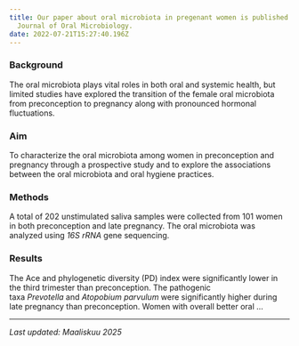 ```yaml
---
title: Our paper about oral microbiota in pregenant women is published in
  Journal of Oral Microbiology.
date: 2022-07-21T15:27:40.196Z
---
```

<!--more-->

### Background

The oral microbiota plays vital roles in both oral and systemic health, but limited studies have explored the transition of the female oral microbiota from preconception to pregnancy along with pronounced hormonal fluctuations.

### Aim

To characterize the oral microbiota among women in preconception and pregnancy through a prospective study and to explore the associations between the oral microbiota and oral hygiene practices.

### Methods

A total of 202 unstimulated saliva samples were collected from 101 women in both preconception and late pregnancy. The oral microbiota was analyzed using *16S rRNA* gene sequencing.

### Results

The Ace and phylogenetic diversity (PD) index were significantly lower in the third trimester than preconception. The pathogenic taxa *Prevotella* and *Atopobium parvulum* were significantly higher during late pregnancy than preconception. Women with overall better oral …

<!--EndFragment-->
---
*Last updated: Maaliskuu 2025*

